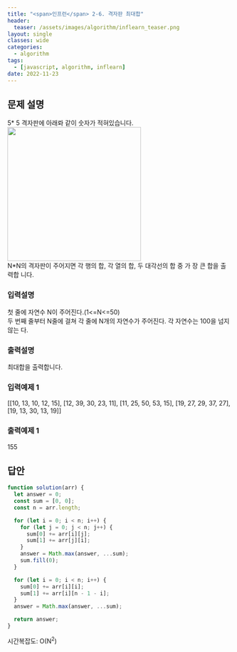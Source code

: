 ```yaml
---
title: "<span>인프런</span> 2-6. 격자판 최대합"
header:
  teaser: /assets/images/algorithm/inflearn_teaser.png
layout: single
classes: wide
categories:
  - algorithm
tags:
  - [javascript, algorithm, inflearn]
date: 2022-11-23
---
```


## 문제 설명

5\* 5 격자판에 아래롸 같이 숫자가 적혀있습니다.  
<img src='{{ "/assets/images/algorithm/2022-11-23-algorithm_1.png" | relative_url }}' style="width: 300px;" />  
N\*N의 격자판이 주어지면 각 행의 합, 각 열의 합, 두 대각선의 합 중 가 장 큰 합을 출력합 니다.

### 입력설명

첫 줄에 자연수 N이 주어진다.(1<=N<=50)  
두 번째 줄부터 N줄에 걸쳐 각 줄에 N개의 자연수가 주어진다. 각 자연수는 100을 넘지 않는 다.

### 출력설명

최대합을 출력합니다.

### 입력예제 1

[[10, 13, 10, 12, 15], 
 [12, 39, 30, 23, 11],
 [11, 25, 50, 53, 15],
 [19, 27, 29, 37, 27],
 [19, 13, 30, 13, 19]]

### 출력예제 1

155

## 답안

```javascript
function solution(arr) {
  let answer = 0;
  const sum = [0, 0];
  const n = arr.length;

  for (let i = 0; i < n; i++) {
    for (let j = 0; j < n; j++) {
      sum[0] += arr[i][j];
      sum[1] += arr[j][i];
    }
    answer = Math.max(answer, ...sum);
    sum.fill(0);
  }

  for (let i = 0; i < n; i++) {
    sum[0] += arr[i][i];
    sum[1] += arr[i][n - 1 - i];
  }
  answer = Math.max(answer, ...sum);

  return answer;
}
```

시간복잡도: O(N<sup>2</sup>)
